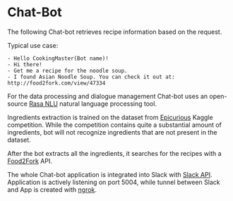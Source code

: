 # Chat-Bot

The following Chat-bot retrieves recipe information based on the request.

Typical use case:

    - Hello CookingMaster(Bot name)!
    - Hi there!
    - Get me a recipe for the noodle soup.
    - I found Asian Noodle Soup. You can check it out at: http://food2fork.com/view/47334

For the data processing and dialogue management Chat-bot uses an open-source [Rasa NLU](https://rasa.com/docs/nlu/) 
natural language processing tool.

Ingredients extraction is trained on the dataset from [Epicurious](https://www.kaggle.com/hugodarwood/epirecipes) Kaggle competition.
While the competition contains quite a substantial amount of ingredients, bot will not recognize ingredients that are not present in the dataset.

After the bot extracts all the ingredients, it searches for the recipes with a [Food2Fork](https://www.food2fork.com/about/api) API.

The whole Chat-bot application is integrated into Slack with [Slack API](https://api.slack.com/).
Application is actively listening on port 5004, while tunnel between Slack and App is created with [ngrok](https://ngrok.com/).